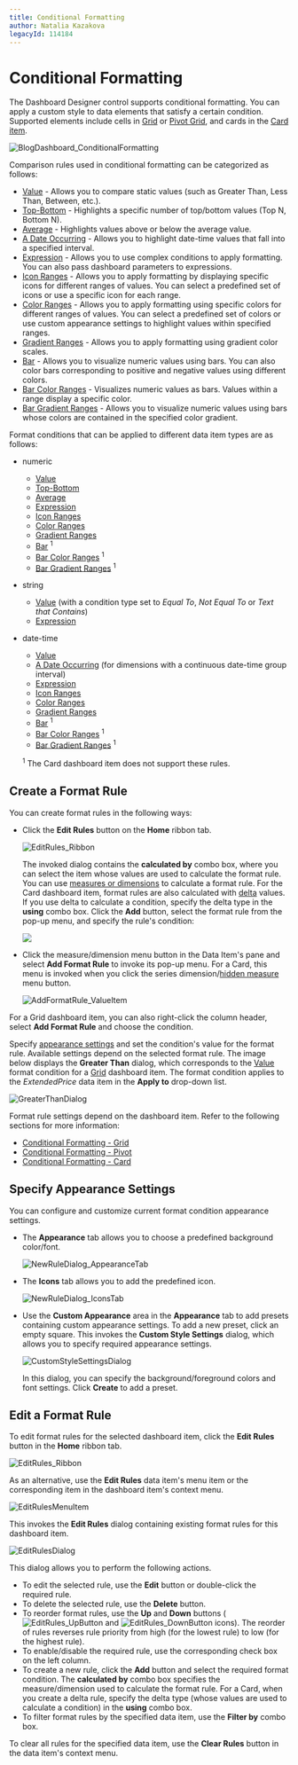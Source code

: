 ```yaml
---
title: Conditional Formatting
author: Natalia Kazakova
legacyId: 114184
---
```

# Conditional Formatting
The Dashboard Designer control supports conditional formatting. You can apply a custom style to data elements that satisfy a certain condition. Supported elements include cells in [Grid](../designing-dashboard-items/grid.md) or [Pivot Grid](../designing-dashboard-items/pivot.md), and cards in the [Card item](../designing-dashboard-items/cards.md).

![BlogDashboard_ConditionalFormatting](../../../images/img118090.png)

Comparison rules used in conditional formatting can be categorized as follows:
* [Value](conditional-formatting/value.md) - Allows you to compare static values (such as Greater Than, Less Than, Between, etc.).
* [Top-Bottom](conditional-formatting/top-bottom.md) - Highlights a specific number of top/bottom values (Top N, Bottom N).
* [Average](conditional-formatting/average.md) - Highlights values above or below the average value.
* [A Date Occurring](conditional-formatting/a-date-occurring.md) - Allows you to highlight date-time values that fall into a specified interval.
* [Expression](conditional-formatting/expression.md) - Allows you to use complex conditions to apply formatting. You can also pass dashboard parameters to expressions.
* [Icon Ranges](conditional-formatting/icon-ranges.md) - Allows you to apply formatting by displaying specific icons for different ranges of values. You can select a predefined set of icons or use a specific icon for each range.
* [Color Ranges](conditional-formatting/color-ranges.md) - Allows you to apply formatting using specific colors for different ranges of values. You can select a predefined set of colors or use custom appearance settings to highlight values within specified ranges.
* [Gradient Ranges](conditional-formatting/gradient-ranges.md) - Allows you to apply formatting using gradient color scales.
* [Bar](conditional-formatting/bar.md) - Allows you to visualize numeric values using bars. You can also color bars corresponding to positive and negative values using different colors.
* [Bar Color Ranges](conditional-formatting/bar-color-ranges.md) - Visualizes numeric values as bars. Values within a range display a specific color.
* [Bar Gradient Ranges](conditional-formatting/bar-gradient-ranges.md) - Allows you to visualize numeric values using bars whose colors are contained in the specified color gradient.

Format conditions that can be applied to different data item types are as follows:
* numeric
	* [Value](conditional-formatting/value.md)
	* [Top-Bottom](conditional-formatting/top-bottom.md)
	* [Average](conditional-formatting/average.md)
	* [Expression](conditional-formatting/expression.md)
	* [Icon Ranges](conditional-formatting/icon-ranges.md)
	* [Color Ranges](conditional-formatting/color-ranges.md)
	* [Gradient Ranges](conditional-formatting/gradient-ranges.md)
	* [Bar](conditional-formatting/bar.md) <sup>1</sup> 
	* [Bar Color Ranges](conditional-formatting/bar-color-ranges.md) <sup>1</sup> 
	* [Bar Gradient Ranges](conditional-formatting/bar-gradient-ranges.md) <sup>1</sup> 
* string 
	* [Value](conditional-formatting/value.md) (with a condition type set to _Equal To_, _Not Equal To_ or _Text that Contains_)
	* [Expression](conditional-formatting/expression.md)
* date-time
	* [Value](conditional-formatting/value.md)
	* [A Date Occurring](conditional-formatting/value.md) (for dimensions with a continuous date-time group interval)
	* [Expression](conditional-formatting/expression.md)
	* [Icon Ranges](conditional-formatting/icon-ranges.md)
	* [Color Ranges](conditional-formatting/color-ranges.md)
	* [Gradient Ranges](conditional-formatting/gradient-ranges.md)
	* [Bar](conditional-formatting/bar.md) <sup>1</sup> 
	* [Bar Color Ranges](conditional-formatting/bar-color-ranges.md) <sup>1</sup> 
	* [Bar Gradient Ranges](conditional-formatting/bar-gradient-ranges.md) <sup>1</sup> 

	<sup>1</sup>  The Card dashboard item does not support these rules.

## Create a Format Rule

You can create format rules in the following ways:

* Click the **Edit Rules** button on the **Home** ribbon tab. 

  ![EditRules_Ribbon](../../../images/editrules_ribbon118564.png)

	The invoked dialog contains the **calculated by** combo box, where you can select the item whose values are used to calculate the format rule. You can use [measures or dimensions](../binding-dashboard-items-to-data/binding-dashboard-items-to-data.md) to calculate a format rule. For the Card dashboard item, format rules are also calculated with [delta](../designing-dashboard-items/cards/delta.md) values. 
	If you use delta to calculate a condition, specify the delta type in the **using** combo box. Click the **Add** button, select the format rule from the pop-up menu, and specify the rule's condition:

	![](../../../images/win-conditional-formatting-card-rule-manager.png)

* Click the measure/dimension menu button in the Data Item's pane and select **Add Format Rule** to invoke its pop-up menu. For a Card, this menu is invoked when you click the series dimension/[hidden measure](../binding-dashboard-items-to-data/hidden-data-items.md) menu button.

    ![AddFormatRule_ValueItem](../../../images/img118549.png)

For a Grid dashboard item, you can also right-click the column header, select **Add Format Rule** and choose the condition.

 Specify [appearance settings](#specify-appearance-settings) and set the condition's value for the format rule. Available settings depend on the selected format rule. The image below displays the **Greater Than** dialog, which corresponds to the [Value](conditional-formatting/value.md) format condition for a [Grid](../designing-dashboard-items/grid.md) dashboard item. The format condition applies to the _ExtendedPrice_ data item in the **Apply to** drop-down list.

 ![GreaterThanDialog](../../../images/img118555.png)

	
Format rule settings depend on the dashboard item. Refer to the following sections for more information:
* [Conditional Formatting - Grid](../designing-dashboard-items/grid/conditional-formatting.md)
* [Conditional Formatting - Pivot](../designing-dashboard-items/pivot/conditional-formatting.md)
* [Conditional Formatting - Card](../designing-dashboard-items/cards/conditional-formatting.md)

## Specify Appearance Settings
You can configure and customize current format condition appearance settings.

* The **Appearance** tab allows you to choose a predefined background color/font.
	
	![NewRuleDialog_AppearanceTab](../../../images/img118585.png)
* The **Icons** tab allows you to add the predefined icon.
	
	![NewRuleDialog_IconsTab](../../../images/img118586.png)

* Use the **Custom Appearance** area in the **Appearance** tab to add presets containing custom appearance settings. To add a new preset, click an empty square. This invokes the **Custom Style Settings** dialog, which allows you to specify required appearance settings.
	
	![CustomStyleSettingsDialog](../../../images/img118587.png)
	
	In this dialog, you can specify the background/foreground colors and font settings. Click **Create** to add a preset. 

## Edit a Format Rule
To edit format rules for the selected dashboard item, click the **Edit Rules** button in the **Home** ribbon tab.

![EditRules_Ribbon](../../../images/img118564.png)

As an alternative, use the **Edit Rules** data item's menu item or the corresponding item in the dashboard item's context menu.

![EditRulesMenuItem](../../../images/img118590.png)

This invokes the **Edit Rules** dialog containing existing format rules for this dashboard item.

![EditRulesDialog](../../../images/img118565.png)

This dialog allows you to perform the following actions.
* To edit the selected rule, use the **Edit** button or double-click the required rule.
* To delete the selected rule, use the **Delete** button.
* To reorder format rules, use the **Up** and **Down** buttons (![EditRules_UpButton](../../../images/img118698.png) and ![EditRules_DownButton](../../../images/img118699.png) icons). The reorder of rules reverses rule priority from high (for the lowest rule) to low (for the highest rule).
* To enable/disable the required rule, use the corresponding check box on the left column.
* To create a new rule, click the **Add** button and select the required format condition. The **calculated by** combo box specifies the measure/dimension used to calculate the format rule. For a Card, when you create a delta rule, specify the delta type (whose values are used to calculate a condition) in the **using** combo box.
* To filter format rules by the specified data item, use the **Filter by** combo box.

To clear all rules for the specified data item, use the **Clear Rules** button in the data item's context menu.
